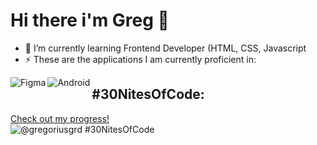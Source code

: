 # Hi there i'm Greg 👋 
- 🌱 I’m currently learning Frontend Developer (HTML, CSS, Javascript
- ⚡ These are the applications I am currently proficient in:
<img align="left" alt="Figma" src="https://img.shields.io/badge/figma-%23F24E1E.svg?style=for-the-badge&logo=figma&logoColor=white"/>
<img align="left" alt=Android Studio src="https://img.shields.io/badge/Android%20Studio-3DDC84.svg?style=for-the-badge&logo=android-studio&logoColor=white"/>

## #30NitesOfCode:
  [Check out my progress!](https://www.codedex.io/@gregoriusgrd/30-nites-of-code)  
  ![@gregoriusgrd #30NitesOfCode](https://www.codedex.io/api/petStatus?user=gregoriusgrd)
<!--
**gregoriusgrd/gregoriusgrd** is a ✨ _special_ ✨ repository because its `README.md` (this file) appears on your GitHub profile.

Here are some ideas to get you started:

- 🔭 I’m currently working on ...
- 🌱 I’m currently learning ...
- 👯 I’m looking to collaborate on ...
- 🤔 I’m looking for help with ...
- 💬 Ask me about ...
- 📫 How to reach me: ...
- 😄 Pronouns: ...
- ⚡ Fun fact: ...
-->
